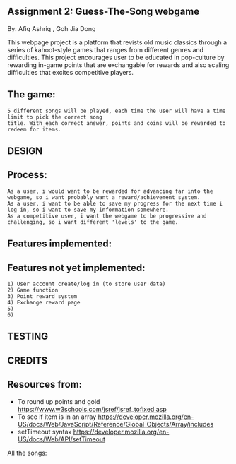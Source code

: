 ## Assignment 2: Guess-The-Song webgame
By: Afiq Ashriq , Goh Jia Dong

This webpage project is a platform that revists old music classics through a series of kahoot-style games that ranges from different genres and difficulties. This project encourages user to be educated in pop-culture by rewarding in-game points that are exchangable for rewards and also scaling difficulties that excites competitive players.

## The game: 
    5 different songs will be played, each time the user will have a time limit to pick the correct song
    title. With each correct answer, points and coins will be rewarded to redeem for items.

## DESIGN

## Process:

    As a user, i would want to be rewarded for advancing far into the webgame, so i want probably want a reward/achievement system.
    As a user, i want to be able to save my progress for the next time i log in, so i want to save my information somewhere.
    As a competitive user, i want the webgame to be progressive and challenging, so i want different 'levels' to the game.

## Features implemented:

## Features not yet implemented:
    1) User account create/log in (to store user data)
    2) Game function
    3) Point reward system
    4) Exchange reward page
    5)
    6)

## TESTING

## CREDITS

## Resources from:
- To round up points and gold https://www.w3schools.com/jsref/jsref_tofixed.asp
- To see if item is in an array https://developer.mozilla.org/en-US/docs/Web/JavaScript/Reference/Global_Objects/Array/includes
- setTimeout syntax https://developer.mozilla.org/en-US/docs/Web/API/setTimeout

All the songs:
